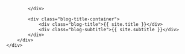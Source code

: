 <!-- header -->
<div class="navbar navbar-static-top" style="border-width: 0px;">
	<div class="navbar-inner" style="border-width: 0px; box-shadow: none;">
		<div class="container">
			<div class="pull-right" valign="center">
				
			</div>

			<div class="blog-title-container">
				<div class="blog-title">{{ site.title }}</div>
				<div class="blog-subtitle">{{ site.subtitle }}</div>
			</div>
		</div>
	</div>
</div>

<!-- /header -->